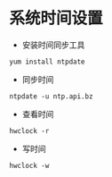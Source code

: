 # 系统时间设置

* 安装时间同步工具
```
yum install ntpdate
```

* 同步时间
```
ntpdate -u ntp.api.bz
```

* 查看时间
```
hwclock -r
```

* 写时间
```
hwclock -w
```
